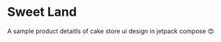 # Sweet Land
A sample product detaitls of cake store ui design in jetpack compose 😍

<p align="left">
  
</p>

